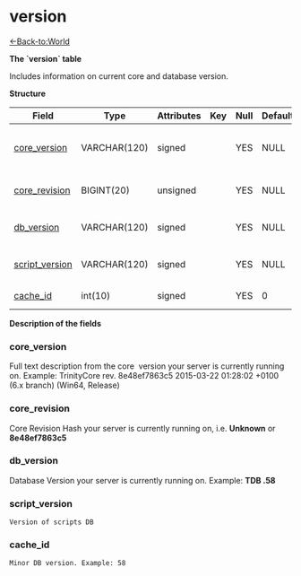 # version

[<-Back-to:World](database-world.md)

**The \`version\` table**

Includes information on current core and database version.

**Structure**

| Field               | Type         | Attributes | Key | Null | Default | Extra | Comment                         |
|---------------------|--------------|------------|-----|------|---------|-------|---------------------------------|
| [core_version][1]   | VARCHAR(120) | signed     |     | YES  | NULL    |       | Core revision dumped at startup |
| [core_revision][2]  | BIGINT(20)   | unsigned   |     | YES  | NULL    |       | Core revision hash              |
| [db_version][3]     | VARCHAR(120) | signed     |     | YES  | NULL    |       | Version of world DB             |
| [script_version][4] | VARCHAR(120) | signed     |     | YES  | NULL    |       | Version of scripts DB           |
| [cache_id][5]       | int(10)      | signed     |     | YES  | 0       |       | Minor DB version                |

[1]: #core_version
[2]: #core_revision
[3]: #db_version
[4]: #script_version
[5]: #cache_id

**Description of the fields**

### core\_version

Full text description from the core  version your server is currently running on.
Example: TrinityCore rev. 8e48ef7863c5 2015-03-22 01:28:02 +0100 (6.x branch) (Win64, Release)

### core\_revision

Core Revision Hash your server is currently running on, i.e. **Unknown** or **8e48ef7863c5**

### db\_version

Database Version your server is currently running on. Example: **TDB .58**

### script\_version

`Version of scripts DB`

### cache\_id

`Minor DB version. Example: 58`
